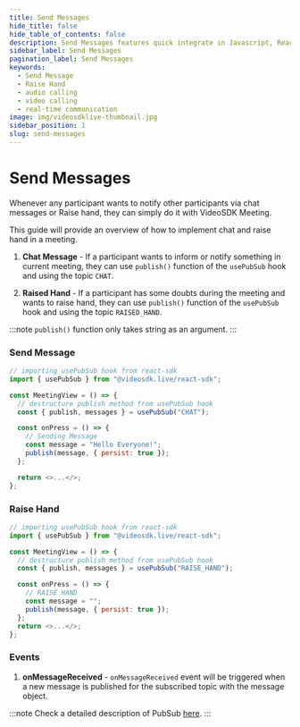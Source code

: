 ```yaml
---
title: Send Messages
hide_title: false
hide_table_of_contents: false
description: Send Messages features quick integrate in Javascript, React JS, Android, IOS, React Native, Flutter with Video SDK to add live video & audio conferencing to your applications.
sidebar_label: Send Messages
pagination_label: Send Messages
keywords:
  - Send Message
  - Raise Hand
  - audio calling
  - video calling
  - real-time communication
image: img/videosdklive-thumbnail.jpg
sidebar_position: 1
slug: send-messages
---
```


# Send Messages

Whenever any participant wants to notify other participants via chat messages or Raise hand, they can simply do it with VideoSDK Meeting.

This guide will provide an overview of how to implement chat and raise hand in a meeting.

1. **Chat Message** - If a participant wants to inform or notify something in current meeting, they can use `publish()` function of the `usePubSub` hook and using the topic `CHAT`.

2. **Raised Hand** - If a participant has some doubts during the meeting and wants to raise hand, they can use `publish()` function of the `usePubSub` hook and using the topic `RAISED_HAND`.

:::note
`publish()` function only takes string as an argument.
:::

### Send Message

```js
// importing usePubSub hook from react-sdk
import { usePubSub } from "@videosdk.live/react-sdk";

const MeetingView = () => {
  // destructure publish method from usePubSub hook
  const { publish, messages } = usePubSub("CHAT");

  const onPress = () => {
    // Sending Message
    const message = "Hello Everyone!";
    publish(message, { persist: true });
  };

  return <>...</>;
};
```

### Raise Hand

```js
// importing usePubSub hook from react-sdk
import { usePubSub } from "@videosdk.live/react-sdk";

const MeetingView = () => {
  // destructure publish method from usePubSub hook
  const { publish, messages } = usePubSub("RAISE_HAND");

  const onPress = () => {
    // RAISE HAND
    const message = "";
    publish(message, { persist: true });
  };
  return <>...</>;
};
```

### Events

1. **onMessageReceived** - `onMessageReceived` event will be triggered when a new message is published for the subscribed topic with the message object.

:::note
Check a detailed description of PubSub [here](./pubsub.md).
:::
